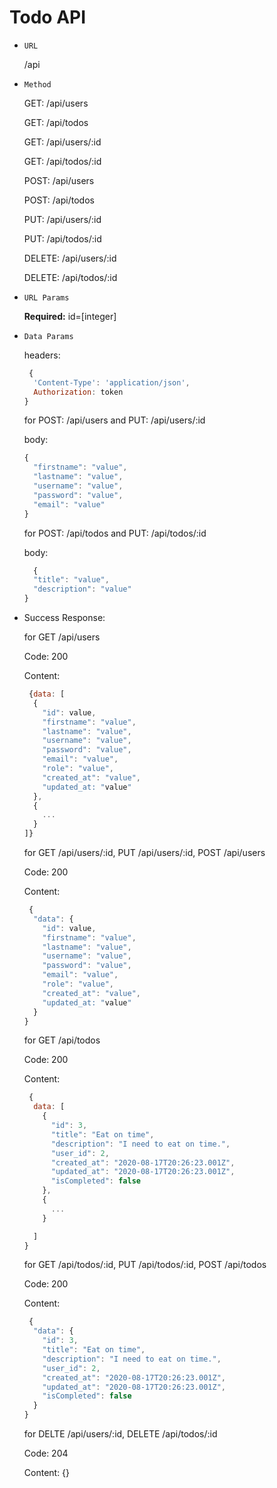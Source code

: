 # Todo API

- `URL`

    /api

- `Method`

    GET: /api/users

    GET: /api/todos
    

    GET: /api/users/:id

    GET: /api/todos/:id

    POST: /api/users

    POST: /api/todos

    PUT: /api/users/:id

    PUT: /api/todos/:id

    DELETE: /api/users/:id

    DELETE: /api/todos/:id

- `URL Params`

    **Required:**
      id=[integer]

- `Data Params`

    headers: 
    ```javascript
     {
      'Content-Type': 'application/json',
      Authorization: token
    }
    ```
    for POST: /api/users and PUT: /api/users/:id

    body: 
    ```javascript
    {
      "firstname": "value",
      "lastname": "value",
      "username": "value",
      "password": "value",
      "email": "value"
    }
    ```
    for POST: /api/todos and PUT: /api/todos/:id

    body:
    ```javascript
      {
      "title": "value",
      "description": "value"
    }
    ```
- Success Response:

  for GET /api/users

    Code: 200

    Content: 
    ```javascript
     {data: [
      {
        "id": value,
        "firstname": "value",
        "lastname": "value",
        "username": "value",
        "password": "value",
        "email": "value",
        "role": "value",
        "created_at": "value",
        "updated_at: "value"
      },
      {
        ...
      }
    ]}
    ```

  for GET /api/users/:id, PUT /api/users/:id, POST /api/users

    Code: 200

    Content: 
    ```javascript
     {
      "data": {
        "id": value,
        "firstname": "value",
        "lastname": "value",
        "username": "value",
        "password": "value",
        "email": "value",
        "role": "value",
        "created_at": "value",
        "updated_at: "value"        
      }
    }
    ```
  for GET /api/todos

    Code: 200

    Content: 
    ```javascript
     {
      data: [
        {
          "id": 3,
          "title": "Eat on time",
          "description": "I need to eat on time.",
          "user_id": 2,
          "created_at": "2020-08-17T20:26:23.001Z",
          "updated_at": "2020-08-17T20:26:23.001Z",
          "isCompleted": false
        },
        {
          ...
        }

      ]
    }
    ```

  for GET /api/todos/:id, PUT /api/todos/:id, POST /api/todos

    Code: 200

    Content: 
    ```javascript
     {
      "data": {
        "id": 3,
        "title": "Eat on time",
        "description": "I need to eat on time.",
        "user_id": 2,
        "created_at": "2020-08-17T20:26:23.001Z",
        "updated_at": "2020-08-17T20:26:23.001Z",
        "isCompleted": false
      }      
    }
    ```
  
  for DELTE /api/users/:id, DELETE /api/todos/:id

    Code: 204

    Content: {}
